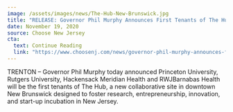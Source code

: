 ```yaml
---
image: /assets/images/news/The-Hub-New-Brunswick.jpg
title: "RELEASE: Governor Phil Murphy Announces First Tenants of The Hub in New Brunswick"
date: November 19, 2020
source: Choose New Jersey
cta:
  text: Continue Reading
  link: "https://www.choosenj.com/news/governor-phil-murphy-announces-first-tenants-of-the-hub-in-new-brunswick/"
---
```


TRENTON – Governor Phil Murphy today announced Princeton University, Rutgers University, Hackensack Meridian Health and RWJBarnabas Health will be the first tenants of The Hub, a new collaborative site in downtown New Brunswick designed to foster research, entrepreneurship, innovation, and start-up incubation in New Jersey.
